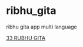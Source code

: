 # ribhu_gita

ribhu gita app 
multi language


[33 RUBHU GITA](https://www.youtube.com/watch?v=2EV_ecc3Tms&t=114s)
